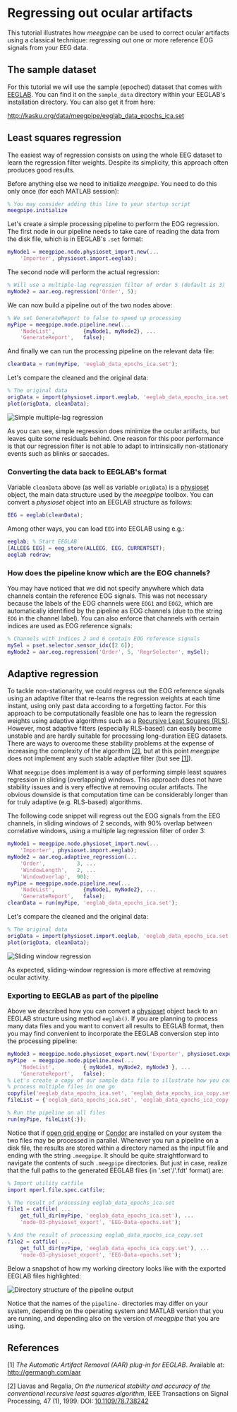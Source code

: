Regressing out ocular artifacts
===

This tutorial illustrates how _meegpipe_ can be used to correct ocular
artifacts using a classical technique: regressing out one or more reference
EOG signals from your EEG data.

## The sample dataset

For this tutorial we will use the sample (epoched) dataset that comes with
[EEGLAB][eeglab]. You can find it on the `sample_data` directory within
your EEGLAB's installation directory. You can also get it from here:

http://kasku.org/data/meegpipe/eeglab_data_epochs_ica.set

[eeglab]: http://sccn.ucsd.edu/eeglab/


## Least squares regression

The easiest way of regression consists on using the whole EEG dataset to
learn the regression filter weights. Despite its simplicity, this approach
often produces good results.

Before anything else we need to initialize _meegpipe_. You need to do this
only once (for each MATLAB session):

````matlab
% You may consider adding this line to your startup script
meegpipe.initialize
````

Let's create a simple processing pipeline to perform the EOG regression.
The first node in our pipeline needs to take care of reading the
data from the disk file, which is in EEGLAB's `.set` format:

````matlab
myNode1 = meegpipe.node.physioset_import.new(...
    'Importer', physioset.import.eeglab);
````

The second node will perform the actual regression:

````matlab
% Will use a multiple-lag regression filter of order 5 (default is 3)
myNode2 = aar.eog.regression('Order', 5);
````

We can now build a pipeline out of the two nodes above:

````matlab
% We set GenerateReport to false to speed up processing
myPipe = meegpipe.node.pipeline.new(...
    'NodeList',         {myNode1, myNode2}, ...
    'GenerateReport',   false);
````

And finally we can run the processing pipeline on the relevant data file:

````matlab
cleanData = run(myPipe, 'eeglab_data_epochs_ica.set');
````

Let's compare the cleaned and the original data:

````matlab
% The original data
origData = import(physioset.import.eeglab, 'eeglab_data_epochs_ica.set');
plot(origData, cleanData);
````

![Simple multiple-lag regression](./regression.png "Multiple lag regression")

As you can see, simple regression does minimize the ocular artifacts, but
leaves quite some residuals behind. One reason for this poor performance is
that our regression filter is not able to adapt to intrinsically
non-stationary events such as blinks or saccades.

### Converting the data back to EEGLAB's format

Variable `cleanData` above (as well as variable `origData`) is a
[physioset][physioset] object, the main data structure used by the
_meegpipe_ toolbox. You can convert a _physioset_ object into an EEGLAB
 structure as follows:

[physioset]: ../../+physioset/@physioset/README.md

````matlab
EEG = eeglab(cleanData);
````

Among other ways, you can load `EEG` into EEGLAB using e.g.:

````matlab
eeglab; % Start EEGLAB
[ALLEEG EEG] = eeg_store(ALLEEG, EEG, CURRENTSET);
eeglab redraw;
````

### How does the pipeline know which are the EOG channels?

You may have noticed that we did not specify anywhere which data channels
contain the reference EOG signals. This was not necessary because the labels
of the EOG channels were `EOG1` and `EOG2`, which are automatically
identified by the pipeline as EOG channels (due to the string `EOG` in the
channel label). You can also enforce that channels with certain indices
are used as EOG reference signals:

````matlab
% Channels with indices 2 and 6 contain EOG reference signals
mySel = pset.selector.sensor_idx([2 6]);
myNode2 = aar.eog.regression('Order', 5, 'RegrSelector', mySel);
````


## Adaptive regression

To tackle non-stationarity, we could regress out the EOG reference signals
using an adaptive filter that re-learns the regression weights at each
time instant, using only past data according to a forgetting factor. For
this approach to be computationally feasible one has to learn the
regression weights using adaptive algorithms such as a
[Recursive Least Squares (RLS)][rls]. However, most adaptive filters
(especially RLS-based) can easily become unstable and are hardly suitable
for processing long-duration EEG datasets. There are ways to overcome
these stability problems at the expense of increasing the complexity of the
algorithm [[2]][scrls], but at this point _meegpipe_ does not implement any such
stable adaptive filter (but see [[1]](http://germangh.com/aar)).

[scrls]: http://dx.doi.org/10.1109/78.738242

What `meegpipe` does implement is a way of performing simple least squares
regression in sliding (overlapping) windows. This approach does not have
stability issues and is very effective at removing ocular artifacts. The
obvious downside is that computation time can be considerably longer than
for truly adaptive (e.g. RLS-based) algorithms.

[rls]: http://en.wikipedia.org/wiki/Recursive_least_squares_filter

The following code snippet will regress out the EOG signals from the EEG
channels, in sliding windows of 2 seconds, with 90% overlap between
correlative windows, using a multiple lag regression filter of order 3:

````matlab
myNode1 = meegpipe.node.physioset_import.new(...
    'Importer', physioset.import.eeglab);
myNode2 = aar.eog.adaptive_regression(...
    'Order',          3, ...
    'WindowLength',   2, ...
    'WindowOverlap',  90);
myPipe = meegpipe.node.pipeline.new(...
    'NodeList',         {myNode1, myNode2}, ...
    'GenerateReport',   false);
cleanData = run(myPipe, 'eeglab_data_epochs_ica.set');
````

Let's compare the cleaned and the original data:

````matlab
% The original data
origData = import(physioset.import.eeglab, 'eeglab_data_epochs_ica.set');
plot(origData, cleanData);
````

![Sliding window regression](./adaptive_regression.png "Sliding window regression")

As expected, sliding-window regression is more effective at removing
ocular activity.

### Exporting to EEGLAB as part of the pipeline

Above we described how you can convert a [physioset][physioset] object back to
an EEGLAB structure using method `eeglab()`. If you are planning to process many
data files and you want to convert all results to EEGLAB format, then you may
find convenient to incorporate the EEGLAB conversion step into the processing
pipeline:

````matlab
myNode3 = meegpipe.node.physioset_export.new('Exporter', physioset.export.eeglab);
myPipe  = meegpipe.node.pipeline.new(...
    'NodeList',         { myNode1, myNode2, myNode3 }, ...
    'GenerateReport',   false);
% Let's create a copy of our sample data file to illustrate how you could
% process multiple files in one go
copyfile('eeglab_data_epochs_ica.set', 'eeglab_data_epochs_ica_copy.set');
fileList = {'eeglab_data_epochs_ica.set', 'eeglab_data_epochs_ica_copy.set'};

% Run the pipeline on all files
run(myPipe, fileList{:});
````

Notice that if [open grid engine][oge] or [Condor][condor] are installed on your
system the two files may be processed in parallel. Whenever you run a pipeline
on a disk file, the results are stored within a directory named as the
input file and ending with the string `.meegpipe`. It should be quite
straightforward to navigate the contents of such `.meegpipe` directories. But
just in case, realize that the full paths to the generated EEGLAB files (in
'.set'/'.fdt' format) are:

````matlab
% Import utility catfile
import mperl.file.spec.catfile;

% The result of processing eeglab_data_epochs_ica.set
file1 = catfile( ...
    get_full_dir(myPipe, 'eeglab_data_epochs_ica.set'), ...
    'node-03-physioset_export', 'EEG-Data-epochs.set');

% And the result of processing eeglab_data_epochs_ica_copy.set
file2 = catfile( ...
    get_full_dir(myPipe, 'eeglab_data_epochs_ica_copy.set'), ...
    'node-03-physioset_export', 'EEG-Data-epochs.set');

````

Below a snapshot of how my working directory looks like with the exported
EEGLAB files highlighted:


![Directory structure of the pipeline output](./dirtree.png "Ouput produced by the pipeline")

Notice that the names of the `pipeline-` directories may differ on your system,
depending on the operating system and MATLAB version that you are running, and
depending also on the version of _meegpipe_ that you are using.



[oge]: http://gridscheduler.sourceforge.net/index.html
[condor]: http://research.cs.wisc.edu/htcondor/

## References

[1] _The Automatic Artifact Removal (AAR) plug-in for EEGLAB_. Available at:
http://germangh.com/aar

[2] Liavas and Regalia, _On the numerical stability and accuracy of the
conventional recursive least squares algorithm_, IEEE Transactions on
Signal Processing, 47 (1), 1999. DOI: [10.1109/78.738242](http://dx.doi.org/10.1109/78.738242)
